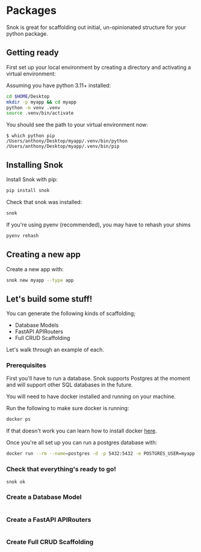 # Packages

Snok is great for scaffolding out initial, un-opinionated structure for your python package.

## Getting ready

First set up your local environment by creating a directory and activating a virtual environment:

Assuming you have python 3.11+ installed:

```sh
cd $HOME/Desktop
mkdir -p myapp && cd myapp
python -m venv .venv
source .venv/bin/activate
```

You should see the path to your virtual environment now:

```
$ which python pip
/Users/anthony/Desktop/myapp/.venv/bin/python
/Users/anthony/Desktop/myapp/.venv/bin/pip
```

## Installing Snok

Install Snok with pip:

```sh
pip install snok
```

Check that snok was installed:

```sh
snok
```

If you're using pyenv (recommended), you may have to rehash your shims

```sh
pyenv rehash
```

## Creating a new app

Create a new app with:

```sh
snok new myapp --type app
```

## Let's build some stuff!

You can generate the following kinds of scaffolding;

- Database Models
- FastAPI APIRouters
- Full CRUD Scaffolding

Let's walk through an example of each.

### Prerequisites

First you'll have to run a database. Snok supports Postgres at the moment and will support other SQL databases in the future.

You will need to have docker installed and running on your machine.

Run the following to make sure docker is running:

```sh
docker ps
```

If that doesn't work you can learn how to install docker [here](https://docs.docker.com/engine/install/).

Once you're all set up you can run a postgres database with:

```sh
docker run --rm --name=postgres -d -p 5432:5432 -e POSTGRES_USER=myapp -e POSTGRES_PASSWORD=myapp -e POSTGRES_HOST_AUTH_METHOD=password -e POSTGRES_DB=myapp postgres:15
```

### Check that everything's ready to go!

```sh
snok ok
```

### Create a Database Model

```sh

```

### Create a FastAPI APIRouters

```sh

```

### Create Full CRUD Scaffolding

```sh

```
